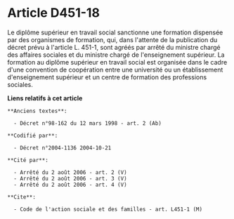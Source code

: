 # Article D451-18

Le diplôme supérieur en travail social sanctionne une formation dispensée par des organismes de formation, qui, dans
l'attente de la publication du décret prévu à l'article L. 451-1, sont agréés par arrêté du ministre chargé des affaires
sociales et du ministre chargé de l'enseignement supérieur. La formation au diplôme supérieur en travail social est organisée
dans le cadre d'une convention de coopération entre une université ou un établissement d'enseignement supérieur et un centre
de formation des professions sociales.

**Liens relatifs à cet article**

	**Anciens textes**:

	  - Décret n°98-162 du 12 mars 1998 - art. 2 (Ab)

	**Codifié par**:

	  - Décret n°2004-1136 2004-10-21

	**Cité par**:

	  - Arrêté du 2 août 2006 - art. 2 (V)
	  - Arrêté du 2 août 2006 - art. 3 (V)
	  - Arrêté du 2 août 2006 - art. 4 (V)

	**Cite**:

	  - Code de l'action sociale et des familles - art. L451-1 (M)

